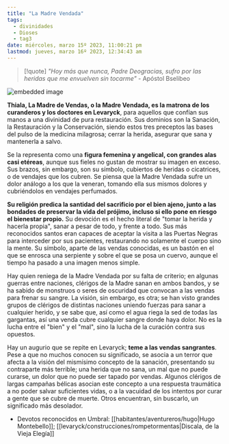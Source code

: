 ```yaml
---
title: "La Madre Vendada"
tags:
  - divinidades
  - Dioses
  - tag3
date: miércoles, marzo 15º 2023, 11:00:21 pm
lastmod: jueves, marzo 16º 2023, 12:34:43 am
---
```


>[!quote]
> _"Hoy más que nunca, Padre Deogracias, sufro por las heridas que me envuelven sin tocarme"_
>\- Apóstol Bselibeo

![embedded image](https://assets.legendkeeper.com/3bb20618-0d26-4cae-b093-c5761d1785dc.jpg "Attachment")

**Thiala, La Madre de Vendas, o la Madre Vendada, es la matrona de los curanderos y los doctores en Levaryck**, para aquellos que confían sus manos a una divinidad de pura restauración. Sus dominios son la Sanación, la Restauración y la Conservación, siendo estos tres preceptos las bases del pulso de la medicina milagrosa; cerrar la herida, asegurar que sana y mantenerla a salvo.

Se la representa como una **figura femenina y angelical, con grandes alas casi etéreas**, aunque sus fieles no gustan de mostrar su imagen en exceso. Sus brazos, sin embargo, son su símbolo, cubiertos de heridas o cicatrices, o de vendajes que los cubren. Se piensa que la Madre Vendada sufre un dolor análogo a los que la veneran, tomando ella sus mismos dolores y cubriéndolos en vendajes perfumados.

**Su religión predica la santidad del sacrificio por el bien ajeno, junto a las bondades de preservar la vida del prójimo, incluso si ello pone en riesgo el bienestar propio.** Su devoción es el hecho literal de "tomar la herida y hacerla propia", sanar a pesar de todo, y frente a todo. Sus más reconocidos santos eran capaces de aceptar la visita a las Puertas Negras para interceder por sus pacientes, restaurando no solamente el cuerpo sino la mente. Su símbolo, aparte de las vendas conocidas, es un bastón en el que se enrosca una serpiente y sobre el que se posa un cuervo, aunque el tiempo ha pasado a una imagen menos simple.

Hay quien reniega de la Madre Vendada por su falta de criterio; en algunas guerras entre naciones, clérigos de la Madre sanan en ambos bandos, y se ha sabido de monstruos o seres de oscuridad que convocan a las vendas para frenar su sangre. La visión, sin embargo, es otra; se han visto grandes grupos de clérigos de distintas naciones uniendo fuerzas para sanar a cualquier herido, y se sabe que, así como el agua riega la sed de todas las gargantas, así una venda cubre cualquier sangre donde haya dolor. No es la lucha entre el "bien" y el "mal", sino la lucha de la curación contra sus opuestos.

Hay un augurio que se repite en Levaryck; **teme a las vendas sangrantes**. Pese a que no muchos conocen su significado, se asocia a un terror que afecta a la visión del mismísimo concepto de la sanación, presentando su contraparte más terrible; una herida que no sana, un mal que no puede curarse, un dolor que no puede ser tapado por vendas. Algunos clérigos de largas campañas bélicas asocian este concepto a una respuesta traumática a no poder salvar suficientes vidas, o a la vacuidad de los intentos por curar a gente que se cubre de muerte. Otros encuentran, sin buscarlo, un significado más desolador.

-   Devotos reconocidos en Umbral: [[habitantes/aventureros/hugo|Hugo Montebello]]; [[levaryck/construcciones/rompetormentas|Discala, de la Vieja Elegía]]